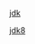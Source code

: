 [jdk](https://www.cnblogs.com/peter1018/p/9209951.html) 

[jdk8](https://www.runoob.com/java/java8-new-features.html) 


